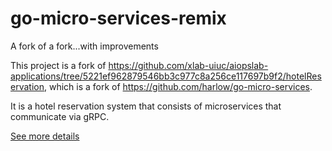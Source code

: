 # go-micro-services-remix
A fork of a fork...with improvements


This project is a fork of https://github.com/xlab-uiuc/aiopslab-applications/tree/5221ef962879546bb3c977c8a256ce117697b9f2/hotelReservation, which is a fork of https://github.com/harlow/go-micro-services.

It is a hotel reservation system that consists of microservices that communicate via gRPC.

[See more details](hotel-reservation-readme.md)